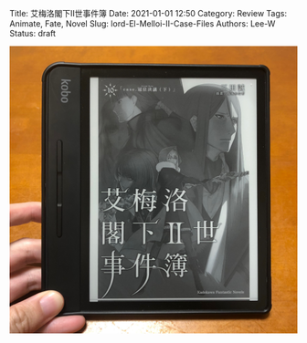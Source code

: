 Title: 艾梅洛閣下II世事件簿
Date: 2021-01-01 12:50
Category: Review
Tags: Animate, Fate, Novel
Slug: lord-El-Melloi-II-Case-Files
Authors: Lee-W
Status: draft

![lord-El-Melloi-II-Case-Files](/images/post-images/2022-lord-El-Melloi-II-Case-Files/lord-El-Melloi-II-Case-Files.jpeg)
